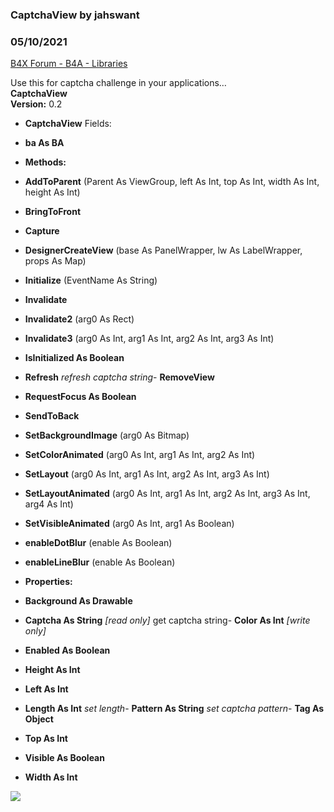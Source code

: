 ### CaptchaView by jahswant
### 05/10/2021
[B4X Forum - B4A - Libraries](https://www.b4x.com/android/forum/threads/59417/)

Use this for captcha challenge in your applications…  
**CaptchaView  
Version:** 0.2  

- **CaptchaView**
Fields:

- **ba As BA**

- **Methods:**

- **AddToParent** (Parent As ViewGroup, left As Int, top As Int, width As Int, height As Int)
- **BringToFront**
- **Capture**
- **DesignerCreateView** (base As PanelWrapper, lw As LabelWrapper, props As Map)
- **Initialize** (EventName As String)
- **Invalidate**
- **Invalidate2** (arg0 As Rect)
- **Invalidate3** (arg0 As Int, arg1 As Int, arg2 As Int, arg3 As Int)
- **IsInitialized As Boolean**
- **Refresh**
*refresh captcha string*- **RemoveView**
- **RequestFocus As Boolean**
- **SendToBack**
- **SetBackgroundImage** (arg0 As Bitmap)
- **SetColorAnimated** (arg0 As Int, arg1 As Int, arg2 As Int)
- **SetLayout** (arg0 As Int, arg1 As Int, arg2 As Int, arg3 As Int)
- **SetLayoutAnimated** (arg0 As Int, arg1 As Int, arg2 As Int, arg3 As Int, arg4 As Int)
- **SetVisibleAnimated** (arg0 As Int, arg1 As Boolean)
- **enableDotBlur** (enable As Boolean)
- **enableLineBlur** (enable As Boolean)

- **Properties:**

- **Background As Drawable**
- **Captcha As String** *[read only]*
get captcha string- **Color As Int** *[write only]*
- **Enabled As Boolean**
- **Height As Int**
- **Left As Int**
- **Length As Int**
*set length*- **Pattern As String**
*set captcha pattern*- **Tag As Object**
- **Top As Int**
- **Visible As Boolean**
- **Width As Int**

**![](https://www.b4x.com/android/forum/attachments/38261)**